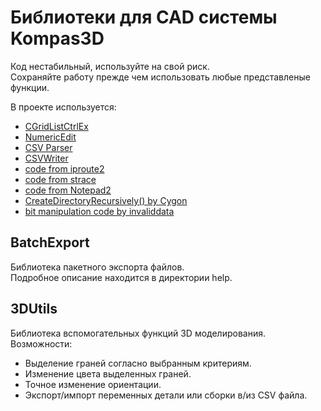 # Библиотеки для CAD системы Kompas3D

Код нестабильный, используйте на свой риск.  
Сохраняйте работу прежде чем использовать любые представленые функции.

В проекте используется:
 * [CGridListCtrlEx](https://www.codeproject.com/Articles/29064/CGridListCtrlEx-Grid-Control-Based-on-CListCtrl)
 * [NumericEdit](https://github.com/mghini/numeric-edit)
 * [CSV Parser](https://github.com/AriaFallah/csv-parser)
 * [CSVWriter](https://github.com/al-eax/CSVWriter)
 * [code from iproute2](https://mirrors.edge.kernel.org/pub/linux/utils/net/iproute2/)
 * [code from strace](https://strace.io/)
 * [code from Notepad2](https://www.flos-freeware.ch/notepad2.html)
 * [CreateDirectoryRecursively() by Cygon](http://blog.nuclex-games.com/2012/06/how-to-create-directories-recursively-with-win32/)
 * [bit manipulation code by invaliddata](https://stackoverflow.com/questions/3142867/finding-bit-positions-in-an-unsigned-32-bit-integer)

## BatchExport
Библиотека пакетного экспорта файлов.  
Подробное описание находится в директории help.

## 3DUtils
Библиотека вспомогательных функций 3D моделирования.  
Возможности:
 * Выделение граней согласно выбранным критериям.
 * Изменение цвета выделенных граней.
 * Точное изменение ориентации.
 * Экспорт/импорт переменных детали или сборки в/из CSV файла.
